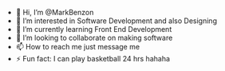 - 👋 Hi, I’m @MarkBenzon
- 👀 I’m interested in Software Development and also Designing
- 🌱 I’m currently learning Front End Development
- 💞️ I’m looking to collaborate on making software
- 📫 How to reach me just message me 
- ⚡ Fun fact:  I can play basketball 24 hrs hahaha

<!---
MarkBenzon/MarkBenzon is a ✨ special ✨ repository because its `README.md` (this file) appears on your GitHub profile.
You can click the Preview link to take a look at your changes.
--->
